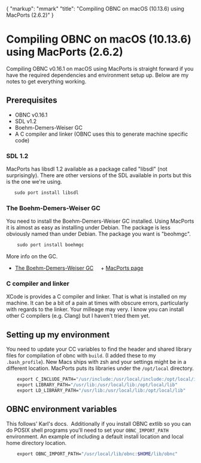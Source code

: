 {
  "markup": "mmark"
  "title": "Compiling OBNC on macOS (10.13.6) using MacPorts (2.6.2)"
}

# Compiling OBNC on macOS (10.13.6) using MacPorts (2.6.2)

Compiling OBNC v0.16.1 on macOS using MacPorts is straight forward
if you have the required dependencies and environment setup up. Below are
my notes to get everything working.

## Prerequisites

+ OBNC v0.16.1
+ SDL v1.2
+ Boehm-Demers-Weiser GC
+ A C compiler and linker (OBNC uses this to generate machine specific code)

### SDL 1.2

MacPorts has libsdl 1.2 available as a package called "libsdl"
(not surprisingly). There are other versions of the SDL available
in ports but this is the one we're using.

```bash 
   sudo port install libsdl
```

### The Boehm-Demers-Weiser GC

You need to install the Boehm-Demers-Weiser GC installed. Using
MacPorts it is almost as easy as installing under Debian. The
package is less obviously named than under Debian. The package
you want is "beohmgc".

```bash
    sudo port install boehmgc
```

More info on the GC.
+ [The Boehm-Demers-Weiser GC](https://www.hboehm.info/gc/)
    + [MacPorts page](https://ports.macports.org/port/boehmgc/summary)

### C compiler and linker

XCode is provides a C compiler and linker. That is what is installed on my
machine. It can be a bit of a pain at times with obscure errors, particularly with regards to the linker. Your milleage may very. I know you can
install other C compilers (e.g. Clang) but I haven't tried them yet.

## Setting up my environment

You need to update your CC variables to find the header and
shared library files for compilation of obnc with `build`. (I added
these to my `.bash_profile`). New Macs ships with zsh and
your settings might be in a different location. MacPorts puts 
its libraries under the `/opt/local` directory.

```bash
    export C_INCLUDE_PATH="/usr/include:/usr/local/include:/opt/local/include"
    export LIBRARY_PATH="/usr/lib:/usr/local/lib:/opt/local/lib"
    export LD_LIBRARY_PATH="/usr/lib:/usr/local/lib:/opt/local/lib"
```

## OBNC environment variables

This follows' Karl's docs.  Additionally if you install OBNC extlib so
you can do POSIX shell programs you'll need to set your
`OBNC_IMPORT_PATH` environment.  An example of including a default
install location and local home directory location.

```bash
    export OBNC_IMPORT_PATH="/usr/local/lib/obnc:$HOME/lib/obnc"
```


